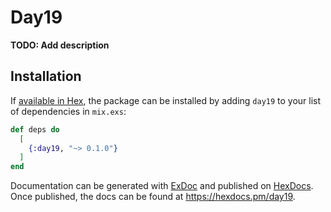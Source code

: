 # Day19

**TODO: Add description**

## Installation

If [available in Hex](https://hex.pm/docs/publish), the package can be installed
by adding `day19` to your list of dependencies in `mix.exs`:

```elixir
def deps do
  [
    {:day19, "~> 0.1.0"}
  ]
end
```

Documentation can be generated with [ExDoc](https://github.com/elixir-lang/ex_doc)
and published on [HexDocs](https://hexdocs.pm). Once published, the docs can
be found at <https://hexdocs.pm/day19>.

